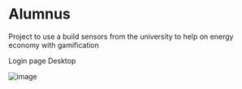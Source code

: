 # Alumnus
Project to use a build sensors from the university to help on energy economy with gamification


Login page
Desktop

![image](https://github.com/ravilon/Alumnus/assets/94138486/a7a14940-b7e4-48c9-a255-29ba7e2835a0)
